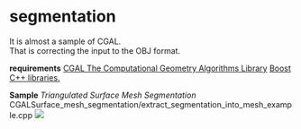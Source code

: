 # segmentation
It is almost a sample of CGAL.  
That is correcting the input to the OBJ format.

**requirements**
[CGAL The Computational Geometry Algorithms Library](https://www.cgal.org/)
[Boost C++ libraries.](https://www.boost.org/)

**Sample**
*Triangulated Surface Mesh Segmentation*
CGALSurface_mesh_segmentation/extract_segmentation_into_mesh_example.cpp
![](https://doc.cgal.org/latest/Surface_mesh_segmentation/elephant_sdf_partition.png)